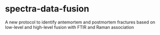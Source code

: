 # spectra-data-fusion
A new protocol to identify antemortem and postmortem fractures based on low-level and high-level fusion with FTIR and Raman association

